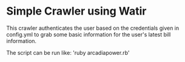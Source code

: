 # Simple Crawler using Watir

This crawler authenticates the user based on the credentials given in config.yml to grab some basic information for the user's latest bill information.


The script can be run like:
'ruby arcadiapower.rb'